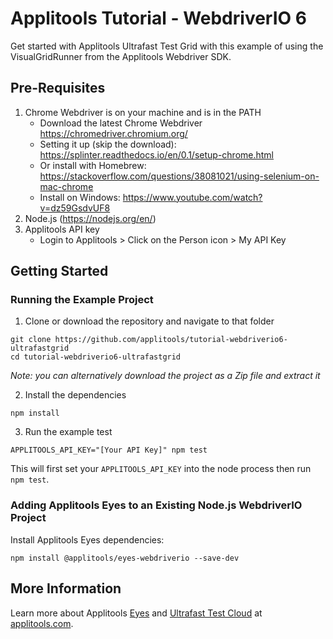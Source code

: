 # Applitools Tutorial - WebdriverIO 6

Get started with Applitools Ultrafast Test Grid with this example of using the VisualGridRunner from the Applitools Webdriver SDK.

## Pre-Requisites
1. Chrome Webdriver is on your machine and is in the PATH
    * Download the latest Chrome Webdriver https://chromedriver.chromium.org/
    * Setting it up (skip the download): https://splinter.readthedocs.io/en/0.1/setup-chrome.html
    * Or install with Homebrew: https://stackoverflow.com/questions/38081021/using-selenium-on-mac-chrome
    * Install on Windows: https://www.youtube.com/watch?v=dz59GsdvUF8 
2. Node.js (<https://nodejs.org/en/>)
3. Applitools API key
    * Login to Applitools > Click on the Person icon > My API Key

## Getting Started

### Running the Example Project
1. Clone or download the repository and navigate to that folder
```
git clone https://github.com/applitools/tutorial-webdriverio6-ultrafastgrid
cd tutorial-webdriverio6-ultrafastgrid
```
*Note: you can alternatively download the project as a Zip file and extract it*

2. Install the dependencies
```
npm install
```

3. Run the example test
```
APPLITOOLS_API_KEY="[Your API Key]" npm test
```

This will first set your `APPLITOOLS_API_KEY` into the node process then run `npm test`.

### Adding Applitools Eyes to an Existing Node.js WebdriverIO Project

Install Applitools Eyes dependencies:
```
npm install @applitools/eyes-webdriverio --save-dev
```

## More Information

Learn more about Applitools [Eyes](https://info.applitools.com/ucY77) and [Ultrafast Test Cloud](https://info.applitools.com/ucY78) at [applitools.com](https://info.applitools.com/ucY76).
